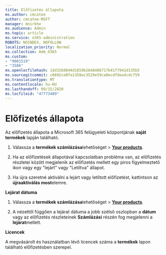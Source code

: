 ```yaml
---
title: Előfizetés állapota
ms.author: cmcatee
author: cmcatee-MSFT
manager: mnirkhe
ms.audience: Admin
ms.topic: article
ms.service: o365-administration
ROBOTS: NOINDEX, NOFOLLOW
localization_priority: Normal
ms.collection: Adm_O365
ms.custom:
- "9001519"
- "3586"
ms.openlocfilehash: 1dd3268044d1859b2648486717b41f7941d135b5
ms.sourcegitcommit: c6692ce0fa1358ec3529e59ca0ecdfdea4cdc759
ms.translationtype: MT
ms.contentlocale: hu-HU
ms.lasthandoff: 09/15/2020
ms.locfileid: "47773489"
---
```

# <a name="subscription-status"></a>Előfizetés állapota

Az előfizetés állapota a Microsoft 365 felügyeleti központjának **saját termékek** lapján található.

1. Válassza a **termékek számlázása**lehetőséget  >  **[Your products](https://go.microsoft.com/fwlink/p/?linkid=842054)**.

2. Ha az előfizetések állapotával kapcsolatban probléma van, az előfizetés részletei között megjelenik az előfizetés mellett egy piros figyelmeztető ikon vagy egy "lejárt" vagy "Letiltva" állapot.

3. Ha újra szeretné aktiválni a lejárt vagy letiltott előfizetést, kattintson az **újraaktiválás most**elemre.

**Lejárat dátuma**

1. Válassza a **termékek számlázása**lehetőséget  >  **[Your products](https://go.microsoft.com/fwlink/p/?linkid=842054)**.

2. A nézettől függően a lejárat dátuma a jobb szélső oszlopban a **dátum** vagy az előfizetés részleteinek **Számlázási** részén fog megjelenni a **lejárat**mellett.

**Licencek**

A megvásárolt és használatban lévő licencek száma a **termékek** lapon található előfizetésben szerepel.


